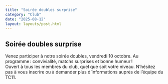 ```yaml
---
title: "Soirée doubles surprise"
category: "Club"
date: "2025-08-12"
layout: layouts/post.html
---
```

## Soirée doubles surprise
Venez participer à notre soirée doubles, vendredi 10 octobre.
Au programme : convivialité, matchs surprises et bonne humeur !  
Ouvert à tous les membres du club, quel que soit votre niveau.
N’hésitez pas à vous inscrire ou à demander plus d’informations auprès de l’équipe du TC11.
